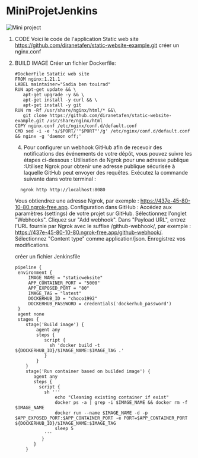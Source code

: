 # MiniProjetJenkins

  ![Mini project](https://github.com/Sadiaben/project2/blob/main/mini_projet_jenkins1.png "Mini project")
1. CODE 
Voici le code de l'application Static web site 
   https://github.com/diranetafen/static-website-example.git
   créer un nginx.conf 
3. BUILD IMAGE
   Créer un fichier Dockerfile: 
     ```
    #DockerFile Satatic web site
     FROM nginx:1.21.1
    LABEL maintainer="Sadia ben touirad"
    RUN apt-get update && \
        apt-get upgrade -y && \
        apt-get install -y curl && \
        apt-get install -y git
    RUN rm -Rf /usr/share/nginx/html/* &&\
        git clone https://github.com/diranetafen/static-website-example.git /usr/share/nginx/html
    COPY nginx.conf /etc/nginx/conf.d/default.conf
    CMD sed -i -e 's/$PORT/'"$PORT"'/g' /etc/nginx/conf.d/default.conf && nginx -g 'daemon off;'
     ```
    4. Pour configurer un webhook GitHub afin de recevoir des notifications des événements de votre dépôt, vous pouvez suivre les étapes ci-dessous :
        Utilisation de Ngrok pour une adresse publique :Utilisez Ngrok pour obtenir une adresse publique sécurisée à laquelle GitHub peut envoyer des requêtes. Exécutez la commande suivante dans votre terminal :
      ```
        ngrok http http://localhost:8080
      ```
   Vous obtiendrez une adresse Ngrok, par exemple : https://437e-45-80-10-80.ngrok-free.app.
        Configuration dans GitHub :
        Accédez aux paramètres (settings) de votre projet sur GitHub.
        Sélectionnez l'onglet "Webhooks".
        Cliquez sur "Add webhook".
        Dans "Payload URL", entrez l'URL fournie par Ngrok avec le suffixe /github-webhook/, par exemple : https://437e-45-80-10-80.ngrok-free.app/github-webhook/.
        Sélectionnez "Content type" comme application/json.
        Enregistrez vos modifications.
           
   créer un fichier Jenkinsfile 
   
   ```
   pipeline {
    environment {
        IMAGE_NAME = "staticwebsite"
        APP_CONTAINER_PORT = "5000"
        APP_EXPOSED_PORT = "80"
        IMAGE_TAG = "latest"
        DOCKERHUB_ID = "choco1992"
        DOCKERHUB_PASSWORD = credentials('dockerhub_password')
    }
    agent none
    stages {
       stage('Build image') {
           agent any
           steps {
              script {
                sh 'docker build -t ${DOCKERHUB_ID}/$IMAGE_NAME:$IMAGE_TAG .'
              }
           }
       }
       stage('Run container based on builded image') {
          agent any
          steps {
            script {
              sh '''
                  echo "Cleaning existing container if exist"
                  docker ps -a | grep -i $IMAGE_NAME && docker rm -f $IMAGE_NAME
                  docker run --name $IMAGE_NAME -d -p $APP_EXPOSED_PORT:$APP_CONTAINER_PORT -e PORT=$APP_CONTAINER_PORT ${DOCKERHUB_ID}/$IMAGE_NAME:$IMAGE_TAG
                  sleep 5
              '''
             }
          }
       }
   


